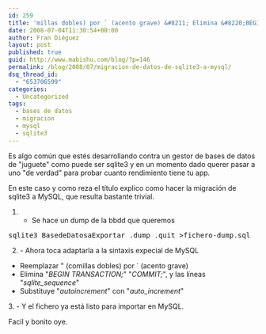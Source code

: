 ```yaml
---
id: 259
title: 'millas dobles) por ` (acento grave) &#8211; Elimina &#8220;BEGIN TRANSACTION;&#8221; &#8220;COMMIT;&#8221;, y las líneas &#8220;sqlite_sequence&#8221; &#8211; Substituye &#8220;auto'
date: 2008-07-04T11:30:54+00:00
author: Fran Diéguez
layout: post
published: true
guid: http://www.mabishu.com/blog/?p=146
permalink: /blog/2008/07/migracion-de-datos-de-sqlite3-a-mysql/
dsq_thread_id:
  - "653706599"
categories:
  - Uncategorized
tags:
  - bases de datos
  - migracion
  - mysql
  - sqlite3
---
```

Es algo común que estés desarrollando contra un gestor de bases de datos de "juguete" como puede ser sqlite3 y en un momento dado querer pasar a uno "de verdad" para probar cuanto rendimiento tiene tu app.

En este caso y como reza el título explico como hacer la migración de sqlite3 a MySQL, que resulta bastante trivial.

1. - Se hace un dump de la bbdd que queremos
<pre lang="bash">sqlite3 BasedeDatosaExportar .dump .quit &gt;fichero-dump.sql</pre>
2. - Ahora toca adaptarla a la sintaxis expecial de MySQL
<ul>
	<li>Reemplazar " (comillas dobles) por ` (acento grave)</li>
	<li>Elimina "<em>BEGIN TRANSACTION;</em>" "<em>COMMIT;</em>", y las líneas "<em>sqlite_sequence</em>"</li>
	<li>Substituye "<em>autoincrement</em>" con "<em>auto_increment</em>"</li>
</ul>
3. - Y el fichero ya está listo para importar en MySQL.

Facil y bonito oye.